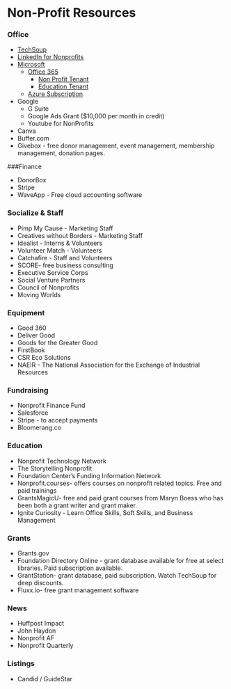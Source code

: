 # Non-Profit Resources

### Office
* [TechSoup](https://techsoup.org "TechSoup")
* [LinkedIn for Nonprofits](https://nonprofit.linkedin.com/ "LinkedIn for Nonprofits")
* [Microsoft](https://www.microsoft.com/en-us/nonprofits/ "Microsoft 365")
  * [Office 365](https://office.com "Office 365")
    * [Non Profit Tenant](https://office.com "Office 365")  
    * [Education Tenant](https://office.com "Office 365")
  * [Azure Subscription](https://office.com "$3500 per year in credit") 
* Google 
  * G Suite
  * Google Ads Grant ($10,000 per month in credit)
  * Youtube for NonProfits 
* Canva 
* Buffer.com 
* Givebox - free donor management, event management, membership management, donation pages. 

###Finance 
* DonorBox 
* Stripe 
* WaveApp - Free cloud accounting software 

### Socialize & Staff 
* Pimp My Cause - Marketing Staff 
* Creatives without Borders - Marketing Staff 
* Idealist - Interns & Volunteers 
* Volunteer Match - Volunteers 
* Catchafire - Staff and Volunteers 
* SCORE- free business consulting 
* Executive Service Corps 
* Social Venture Partners 
* Council of Nonprofits 
* Moving Worlds 

### Equipment 
* Good 360 
* Deliver Good 
* Goods for the Greater Good 
* FirstBook 
* CSR Eco Solutions 
* NAEIR - The National Association for the Exchange of Industrial Resources 

### Fundraising 
* Nonprofit Finance Fund 
* Salesforce 
* Stripe - to accept payments 
* Bloomerang.co 

### Education 
* Nonprofit Technology Network  
* The Storytelling Nonprofit 
* Foundation Center’s Funding Information Network 
* Nonprofit.courses- offers courses on nonprofit related topics. Free and paid trainings 
* GrantsMagicU- free and paid grant courses from Maryn Boess who has been both a grant writer and grant maker. 
* Ignite Curiosity - Learn Office Skills, Soft Skills, and Business Management 

### Grants
* Grants.gov
* Foundation Directory Online - grant database available for free at select libraries. Paid subscription available. 
* GrantStation- grant database, paid subscription. Watch TechSoup for deep discounts. 
* Fluxx.io- free grant management software 

### News 
* Huffpost Impact 
* John Haydon 
* Nonprofit AF 
* Nonprofit Quarterly 

### Listings 
* Candid / GuideStar
